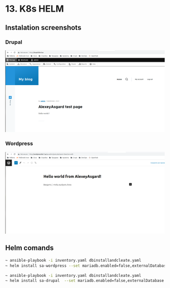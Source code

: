 # 13. K8s HELM

## Instalation screenshots

### Drupal
![Drupal](./drupal.png)

### Wordpress
![Wordpress](./wordpress.png)

## Helm comands

```bash
~ ansible-playbook -i inventory.yaml dbinstallandcleate.yaml
~ helm install sa-wordpress --set mariadb.enabled=false,externalDatabase.host=192.168.203.8,externalDatabase.user=user_db,externalDatabase.password=pass_db,mariadb.auth.database=bitnami_wordpress,global.storageClass=nfs-client,wordpressUsername=admin,wordpressPassword=password bitnami/wordpress
```

```bash
~ ansible-playbook -i inventory.yaml dbinstallandcleate.yaml
~ helm install sa-drupal  --set mariadb.enabled=false,externalDatabase.host=192.168.203.8,externalDatabase.user=user_db,externalDatabase.password=pass_db,global.storageClass=nfs-client,drupalUsername=admin,drupalPassword=password bitnami/drupal
```